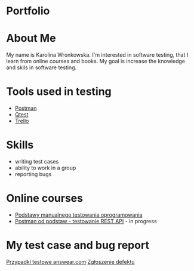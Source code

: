 # Portfolio
# About Me
My name is Karolina Wronkowska. I'm interested in software testing, that I learn from online courses and books. 
My goal is increase the knowledge and skils in software testing. 
# Tools used in testing
* [Postman](https://www.postman.com/)
* [Qtest](https://www.tricentis.com/software-testing-tool-trial-demo/qtest-trial/)
* [Trello](https://trello.com/pl)
# Skills
* writing test cases
* ability to work in a group
* reporting bugs
# Online courses
* [Podstawy manualnego testowania oprogramowania](https://www.udemy.com/course/kurs-testowania-oprogramowania/)
* [Postman od podstaw - testowanie REST API](https://www.udemy.com/course/postman-od-podstaw-testowanie-rest-api/) - in progress
# My test case and bug report
[Przypadki testowe answear.com](https://docs.google.com/spreadsheets/d/1sRgCFwdGwIFwNfRu0qCnwHhLu-2MWtsJ/edit?usp=sharing&ouid=113400306284042956553&rtpof=true&sd=true)
[Zgłoszenie defektu](https://docs.google.com/document/d/1Lk1_5fJrYKjgAAaNwknVgO7VUE91305Q/edit?usp=sharing&ouid=113400306284042956553&rtpof=true&sd=true)




